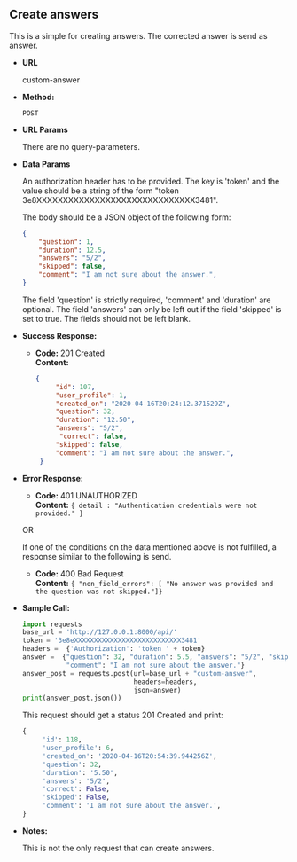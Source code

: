 **Create answers**
----
  This is a simple for creating answers. The corrected answer is send as answer. 
  
* **URL**

  custom-answer

* **Method:**

  `POST` 
  
*  **URL Params**

    There are no query-parameters. 
  
  
* **Data Params**

    An authorization header has to be provided. The key is 'token' 
    and the value should be a string of the form "token 3e8XXXXXXXXXXXXXXXXXXXXXXXXXXXXXX3481". 
    
    The body should be a JSON object of the following form: <br>
    
    ```json
    {
        "question": 1, 
        "duration": 12.5, 
        "answers": "5/2", 
        "skipped": false, 
        "comment": "I am not sure about the answer.",
    }
    ```
    
    The field 'question' is strictly required, 'comment' and 'duration' are optional. The field 'answers' can only be 
    left out if the field 'skipped' is set to true. The fields should not be left blank. 
    
    
* **Success Response:**

  * **Code:** 201 Created <br />
    **Content:** 
    ```json
    {
         "id": 107,
         "user_profile": 1, 
         "created_on": "2020-04-16T20:24:12.371529Z", 
         "question": 32, 
         "duration": "12.50", 
         "answers": "5/2", 
          "correct": false, 
         "skipped": false, 
         "comment": "I am not sure about the answer.",
     }
    ```
 
* **Error Response:**

  * **Code:** 401 UNAUTHORIZED <br />
    **Content:** `{ detail : "Authentication credentials were not provided." }`

  OR
    
  If one of the conditions on the data mentioned above is not fulfilled, a response similar to the following is send. 
  * **Code:** 400 Bad Request <br />
    **Content:** `{ "non_field_errors": [ "No answer was provided and the question was not skipped."]}`

* **Sample Call:**

    ```python
    import requests
    base_url = 'http://127.0.0.1:8000/api/'
    token = '3e8eXXXXXXXXXXXXXXXXXXXXXXXXXXX3481'
    headers =  {'Authorization': 'token ' + token}
    answer =  {"question": 32, "duration": 5.5, "answers": "5/2", "skipped": False, 
               "comment": "I am not sure about the answer."}
    answer_post = requests.post(url=base_url + "custom-answer", 
                                headers=headers,
                                json=answer)
    print(answer_post.json())
     ``` 
     
     This request should get a status 201 Created and print:
     ```python
     {
          'id': 118,
          'user_profile': 6, 
          'created_on': '2020-04-16T20:54:39.944256Z', 
          'question': 32, 
          'duration': '5.50', 
          'answers': '5/2', 
          'correct': False, 
          'skipped': False, 
          'comment': 'I am not sure about the answer.',
     }
     ```
    
* **Notes:**

    This is not the only request that can create answers. 
